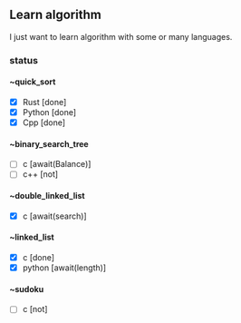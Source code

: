 ## Learn algorithm

I just want to learn algorithm with some or many languages.

### status

#### ~quick_sort
- [x] Rust      [done]
- [x] Python    [done]
- [x] Cpp       [done]

#### ~binary_search_tree
- [ ] c         [await(Balance)]
- [ ] c++       [not]

#### ~double_linked_list
- [x] c         [await(search)]

#### ~linked_list
- [x] c         [done]
- [x] python    [await(length)]

#### ~sudoku
- [ ] c         [not]